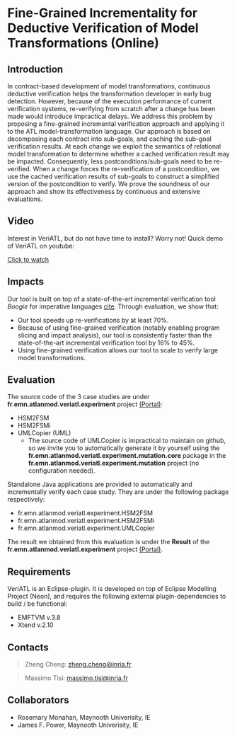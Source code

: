 Fine-Grained Incrementality for Deductive Verification of Model Transformations (Online)
=======

Introduction
------
In contract-based development of model transformations, continuous deductive verification helps the transformation developer in early bug detection. However, because of the execution performance of current verification systems, re-verifying from scratch after a change has been made would introduce impractical delays. We address this problem by proposing a fine-grained incremental verification approach and applying it to the ATL model-transformation language. Our approach is based on decomposing each contract into sub-goals, and caching the sub-goal verification results. At each change we exploit the semantics of relational model transformation to determine whether a cached verification result may be impacted. Consequently, less postconditions/sub-goals need to be re-verified. When a change forces the re-verification of a postcondition, we use the cached verification results of sub-goals to construct a simplified version of the postcondition to verify. We prove the soundness of our approach and show its effectiveness by continuous and extensive evaluations.


Video
------
Interest in VeriATL, but do not have time to install? Worry not! Quick demo of VeriATL on youtube: 

[Click to watch](https://youtu.be/zFqbcK4jd9I)

Impacts
------
Our tool is built on top of a state-of-the-art incremental verification tool *Boogie* for imperative languages [cite](https://www.microsoft.com/en-us/research/wp-content/uploads/2016/12/krml245.pdf). Through evaluation, we show that:

* Our tool speeds up re-verifications by at least 70\%. 
* Because of using fine-grained verification (notably enabling program slicing and impact analysis), our tool is consistently faster than the state-of-the-art incremental verification tool by 16\% to 45\%.
* Using fine-grained verification allows our tool to scale to verify large model transformations.


Evaluation
------
The source code of the 3 case studies are under **fr.emn.atlanmod.veriatl.experiment** project [(Portal)](https://github.com/veriatl/VeriATL/tree/experiment/fr.emn.atlanmod.veriatl.experiment):
* HSM2FSM
* HSM2FSMi
* UMLCopier (UML)
   * The source code of UMLCopier is impractical to maintain on github, so we invite you to automatically generate it by yourself using the **fr.emn.atlanmod.veriatl.experiment.mutation.core** package in the **fr.emn.atlanmod.veriatl.experiment.mutation** project (no configuration needed). 

Standalone Java applications are provided to automatically and incrementally verify each case study. They are under the following package respectively:
* fr.emn.atlanmod.veriatl.experiment.HSM2FSM
* fr.emn.atlanmod.veriatl.experiment.HSM2FSMi
* fr.emn.atlanmod.veriatl.experiment.UMLCopier

The result we obtained from this evaluation is under the **Result** of the **fr.emn.atlanmod.veriatl.experiment** project [(Portal)](https://github.com/veriatl/VeriATL/tree/experiment/fr.emn.atlanmod.veriatl.experiment/Result).


Requirements
------
VeriATL is an Eclipse-plugin. It is developed on top of Eclipse Modelling Project (Neon), and requires the following external plugin-dependencies to build / be functional:
* EMFTVM v.3.8
* Xtend v.2.10


Contacts
------
> Zheng Cheng: zheng.cheng@inria.fr

> Massimo Tisi: massimo.tisi@inria.fr

Collaborators
------
* Rosemary Monahan, Maynooth Univerisity, IE
* James F. Power, Maynooth Univerisity, IE